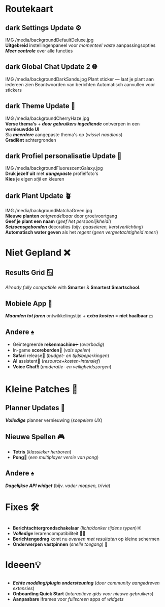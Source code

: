 # Routekaart

## dark Settings Update ⚙️

IMG /media/backgroundDefaultDeluxe.jpg  
**Uitgebreid** instellingenpaneel voor _momenteel vaste_ aanpassingsopties  
**_Meer controle_** over alle functies

## dark Global Chat Update 2 🌐

IMG /media/backgroundDarkSands.jpg
Plant sticker — laat je plant aan iedereen zien
Beantwoorden van berichten
Automatisch aanvullen voor stickers

## dark Theme Update 🎨

IMG /media/backgroundCherryHaze.jpg  
**Verse thema's** + **_door gebruikers ingediende_** ontwerpen in een **vernieuwdde UI**  
Sla **_meerdere_** aangepaste thema's op (_wissel naadloos_)  
**Gradiënt** achtergronden

## dark Profiel personalisatie Update 🪪

IMG /media/backgroundFluorescentGalaxy.jpg  
**Druk jezelf uit** met **_aangepaste_** profielfoto's  
**Kies** je eigen _stijl_ en kleuren

## dark Plant Update 🪴

IMG /media/backgroundMatchaGreen.jpg  
**Nieuwe planten** _ontgrendelbaar_ door groeivoortgang  
**Geef je plant een naam** (_geef het persoonlijkheid!_)  
**_Seizoensgebonden_** decoraties (bijv. _paaseieren, kerstverlichting_)  
**Automatisch water geven** als het _regent_ (_geen vergeetachtigheid meer!_)

# Niet Gepland ❌

## Results Grid 🪟

_Already fully compatible_ with **Smarter** & **Smartest Smartschool**.

## Mobiele App 📱

**_Maanden tot jaren_** ontwikkelingstijd + **_extra kosten_** = **niet haalbaar** 💵

## Andere ♠️

- Geïntegreerde **rekenmachine**➗ (_overbodig_)
- In-game **scoreborden**🥇 (_vals spelen_)
- **Safari** release🧭 (_budget- en tijdsbeperkingen_)
- **AI** assistent🤖 (_resource+kosten-intensief_)
- **Voice Chat**🎙️ (_moderatie- en veiligheidszorgen_)

# Kleine Patches 🔧

## Planner Updates 📅

**_Volledige_** planner vernieuwing (_soepelere UX_)

## Nieuwe Spellen 🎮

- **Tetris** (_klassieker herboren_)
- **Pong**🏓 (_een multiplayer versie van pong_)

## Andere ♠️

**_Dagelijkse API widget_** (bijv. _vader moppen, trivia_)

# Fixes 🛠️

##

- **Berichtachtergrondschakelaar** (_licht/donker tijdens typen_)☀️
- **_Volledige_** lerarencompatibiliteit 👨‍🏫
- **Berichtengedrag** komt nu _overeen met resultaten_ op kleine schermen
- **Onderwerpen vastpinnen** (_snelle toegang_) 📌

# Ideeen💡

##

- **_Echte modding/plugin ondersteuning_** (_door community aangedreven extensies_)
- **Onboarding Quick Start** (_interactieve gids voor nieuwe gebruikers_)
- **Aanpasbare** iframes voor _fullscreen_ apps of _widgets_
